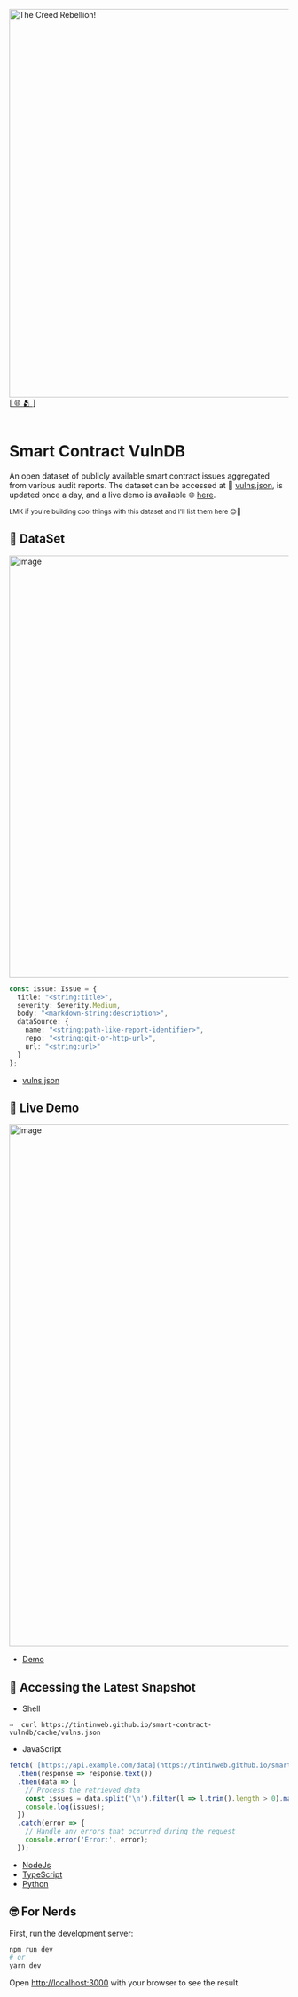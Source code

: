 [<img width="700" alt="The Creed Rebellion!" src="https://user-images.githubusercontent.com/2865694/233321738-92a9335c-d331-441e-89c3-cfecb8291f01.png">](https://thecreed.xyz/)<br>
[[  🌐  ](https://thecreed.xyz/)[  🫂  ](https://community.thecreed.xyz/c/start-here)]
</sup><br/><br/>



# Smart Contract VulnDB

An open dataset of publicly available smart contract issues aggregated from various audit reports. The dataset can be accessed at 🌻 [vulns.json](dataset/vulns.json), is updated once a day, and a live demo is available 🌐 [here](https://tintinweb.github.io/smart-contract-vulndb/
).

<sup>
LMK if you're building cool things with this dataset and I'll list them here 😊🙏
</sup>

## 🔸 DataSet

[<img width="760" alt="image" src="https://github.com/tintinweb/smart-contract-vulndb/assets/2865694/1b33870e-4201-43c9-b967-cf82498b5b48">](https://github.com/tintinweb/smart-contract-vulndb/blob/main/dataset/vulns.json)


```typescript
const issue: Issue = {
  title: "<string:title>",
  severity: Severity.Medium,
  body: "<markdown-string:description>",
  dataSource: {
    name: "<string:path-like-report-identifier>",
    repo: "<string:git-or-http-url>",
    url: "<string:url>"
  }
};
```

* [vulns.json](dataset/vulns.json)

## 🔸 Live Demo 

[<img width="941" alt="image" src="https://github.com/tintinweb/smart-contract-vulndb/assets/2865694/bf9cdd59-d415-438c-9c9b-95b7f01d3d62">](https://tintinweb.github.io/smart-contract-vulndb/)

* [Demo](https://tintinweb.github.io/smart-contract-vulndb/)

## 🔸 Accessing the Latest Snapshot

- Shell
```
⇒  curl https://tintinweb.github.io/smart-contract-vulndb/cache/vulns.json
```

- JavaScript
```javascript
fetch('[https://api.example.com/data](https://tintinweb.github.io/smart-contract-vulndb/cache/vulns.json)')
  .then(response => response.text())
  .then(data => {
    // Process the retrieved data
    const issues = data.split('\n').filter(l => l.trim().length > 0).map(l => JSON.parse(l))
    console.log(issues);
  })
  .catch(error => {
    // Handle any errors that occurred during the request
    console.error('Error:', error);
  });
```

- [NodeJs](./examples/javascript/example.js)
- [TypeScript](./examples/typescript/example.ts)
- [Python](./examples/python/example.py)

## 🤓 For Nerds 

First, run the development server:

```bash
npm run dev
# or
yarn dev
```

Open [http://localhost:3000](http://localhost:3000) with your browser to see the result.

